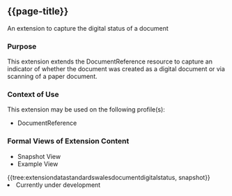 <div class="warning"><span class="ImplementWarn"></span></div>

## {{page-title}}
An extension to capture the digital status of a document

### Purpose
This extension extends the DocumentReference resource to capture an indicator of whether the document was created as a digital document or via scanning of a paper document.

### Context of Use
This extension may be used on the following profile(s):
- DocumentReference

### Formal Views of Extension Content
<div class="tab-wrap">
  <ul class="tab-head">
    <li class="tablink tab-active" onclick="openCity(this,'tabsnap')" data-target="tabsnap">
      Snapshot View
    </li>
    <li class="tablink" onclick="openCity(this,'tabeg')" data-target="tabeg">
      Example View
    </li>
  </ul>
  <div class="tab-main">
    <div id="tabsnap" class="tabcontent active">      
      {{tree:extensiondatastandardswalesdocumentdigitalstatus, snapshot}}
    </div>
    <div id="tabeg" class="tabcontent">
      <list>
         <li>Currently under development</li>
      </list>
    </div>
  </div>
</div>